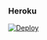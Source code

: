 ### Heroku
[![Deploy](https://www.herokucdn.com/deploy/button.svg)](https://heroku.com/deploy?template=https://github.com/Abolanosglez/noseqes) 

